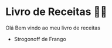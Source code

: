 # Livro de Receitas :man_cook:

Olá Bem vindo ao meu livro de receitas

- Strogonoff de Frango

  


